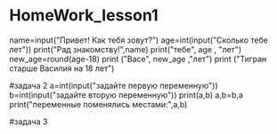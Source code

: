 # HomeWork_lesson1
name=input("Привет! Как тебя зовут?")
age=int(input("Сколько тебе лет"))
print("Рад знакомству!",name)
print("тебе", age , "лет")
new_age=round(age-18)
print ("Васе", new_age ,"лет")
print ("Тигран старше Василия на 18 лет")

#задача 2
a=int(input("задайте первую переменную"))
b=int(input("задайте вторую переменную"))
print(a,b)
a,b=b,a
print("переменные поменялись местами:",a,b)

#задача 3
